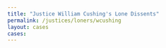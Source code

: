 ```yaml
---
title: "Justice William Cushing's Lone Dissents"
permalink: /justices/loners/wcushing
layout: cases
cases:
---
```

